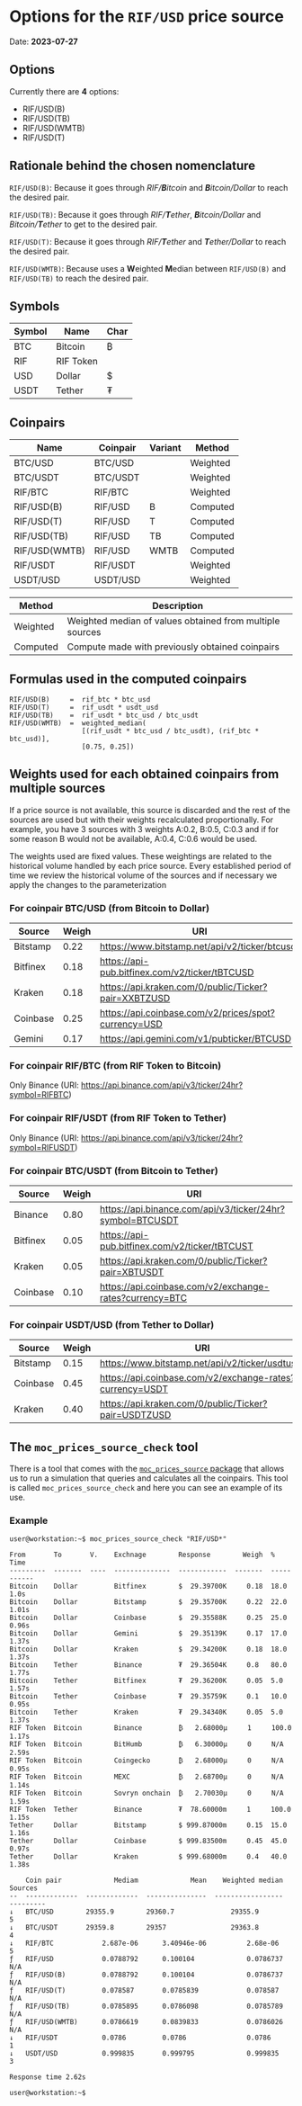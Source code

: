 # **Options for the `RIF/USD` price source**

Date: **2023-07-27**




## Options

Currently there are **4** options:

* RIF/USD(B)
* RIF/USD(TB)
* RIF/USD(WMTB)
* RIF/USD(T)

## Rationale behind the chosen nomenclature

`RIF/USD(B)`: Because it goes through *RIF/**B**itcoin* and ***B**itcoin/Dollar* to reach the desired pair.

`RIF/USD(TB)`: Because it goes through *RIF/**T**ether*, ***B**itcoin/Dollar* and *Bitcoin/**T**ether* to get to the desired pair.

`RIF/USD(T)`: Because it goes through *RIF/**T**ether* and ***T**ether/Dollar* to reach the desired pair.

`RIF/USD(WMTB)`: Because uses a **W**eighted **M**edian between `RIF/USD(B)` and `RIF/USD(TB)` to reach the desired pair.


## Symbols

| Symbol   | Name      | Char   |
|----------|-----------|--------|
| BTC      | Bitcoin   | ₿      |
| RIF      | RIF Token |        |
| USD      | Dollar    | $      |
| USDT     | Tether    | ₮      |


## Coinpairs

| Name          | Coinpair   | Variant   | Method   |
|---------------|------------|-----------|----------|
| BTC/USD       | BTC/USD    |           | Weighted |
| BTC/USDT      | BTC/USDT   |           | Weighted |
| RIF/BTC       | RIF/BTC    |           | Weighted |
| RIF/USD(B)    | RIF/USD    | B         | Computed |
| RIF/USD(T)    | RIF/USD    | T         | Computed |
| RIF/USD(TB)   | RIF/USD    | TB        | Computed |
| RIF/USD(WMTB) | RIF/USD    | WMTB      | Computed |
| RIF/USDT      | RIF/USDT   |           | Weighted |
| USDT/USD      | USDT/USD   |           | Weighted |

| Method   | Description                                              |
|----------|----------------------------------------------------------|
| Weighted | Weighted median of values ​​obtained from multiple sources |
| Computed | Compute made with previously obtained coinpairs          |


## Formulas used in the computed coinpairs

```
RIF/USD(B)     =  rif_btc * btc_usd
RIF/USD(T)     =  rif_usdt * usdt_usd
RIF/USD(TB)    =  rif_usdt * btc_usd / btc_usdt
RIF/USD(WMTB)  =  weighted_median(
                  [(rif_usdt * btc_usd / btc_usdt), (rif_btc * btc_usd)],
                  [0.75, 0.25])
```


## Weights used for each obtained coinpairs from multiple sources

If a price source is not available, this source is discarded
and the rest of the sources are used but with their weights recalculated
proportionally.
For example, you have 3 sources with 3 weights A:0.2, B:0.5, C:0.3
and if for some reason B would not be available, A:0.4, C:0.6 would
be used.

The weights used are fixed values.
These weightings are related to the historical volume handled by each
price source.
Every established period of time we review the historical volume of the
sources and if necessary we apply the changes to the parameterization


### For coinpair BTC/USD (from Bitcoin to Dollar)

| Source   |   Weigh | URI                                                  |
|----------|---------|------------------------------------------------------|
| Bitstamp |    0.22 | https://www.bitstamp.net/api/v2/ticker/btcusd/       |
| Bitfinex |    0.18 | https://api-pub.bitfinex.com/v2/ticker/tBTCUSD       |
| Kraken   |    0.18 | https://api.kraken.com/0/public/Ticker?pair=XXBTZUSD |
| Coinbase |    0.25 | https://api.coinbase.com/v2/prices/spot?currency=USD |
| Gemini   |    0.17 | https://api.gemini.com/v1/pubticker/BTCUSD           |


### For coinpair RIF/BTC (from RIF Token to Bitcoin)

Only Binance (URI: https://api.binance.com/api/v3/ticker/24hr?symbol=RIFBTC)


### For coinpair RIF/USDT (from RIF Token to Tether)

Only Binance (URI: https://api.binance.com/api/v3/ticker/24hr?symbol=RIFUSDT)


### For coinpair BTC/USDT (from Bitcoin to Tether)

| Source   |   Weigh | URI                                                       |
|----------|---------|-----------------------------------------------------------|
| Binance  |    0.80 | https://api.binance.com/api/v3/ticker/24hr?symbol=BTCUSDT |
| Bitfinex |    0.05 | https://api-pub.bitfinex.com/v2/ticker/tBTCUST            |
| Kraken   |    0.05 | https://api.kraken.com/0/public/Ticker?pair=XBTUSDT       |
| Coinbase |    0.10 | https://api.coinbase.com/v2/exchange-rates?currency=BTC   |


### For coinpair USDT/USD (from Tether to Dollar)

| Source   |   Weigh | URI                                                      |
|----------|---------|----------------------------------------------------------|
| Bitstamp |    0.15 | https://www.bitstamp.net/api/v2/ticker/usdtusd/          |
| Coinbase |    0.45 | https://api.coinbase.com/v2/exchange-rates?currency=USDT |
| Kraken   |    0.40 | https://api.kraken.com/0/public/Ticker?pair=USDTZUSD     |

## The `moc_prices_source_check` tool

There is a tool that comes with the [`moc_prices_source` package](https://github.com/money-on-chain/moc_prices_source) that allows us to run a simulation that queries and calculates all the coinpairs.
This tool is called `moc_prices_source_check` and here you can see an example of its use.

### Example

```
user@workstation:~$ moc_prices_source_check "RIF/USD*"

From       To       V.    Exchnage        Response        Weigh  %      Time
---------  -------  ----  --------------  ------------  -------  -----  ------
Bitcoin    Dollar         Bitfinex        $  29.39700K     0.18  18.0   1.0s
Bitcoin    Dollar         Bitstamp        $  29.35700K     0.22  22.0   1.01s
Bitcoin    Dollar         Coinbase        $  29.35588K     0.25  25.0   0.96s
Bitcoin    Dollar         Gemini          $  29.35139K     0.17  17.0   1.37s
Bitcoin    Dollar         Kraken          $  29.34200K     0.18  18.0   1.37s
Bitcoin    Tether         Binance         ₮  29.36504K     0.8   80.0   1.77s
Bitcoin    Tether         Bitfinex        ₮  29.36200K     0.05  5.0    1.57s
Bitcoin    Tether         Coinbase        ₮  29.35759K     0.1   10.0   0.95s
Bitcoin    Tether         Kraken          ₮  29.34340K     0.05  5.0    1.37s
RIF Token  Bitcoin        Binance         ₿   2.68000µ     1     100.0  1.17s
RIF Token  Bitcoin        BitHumb         ₿   6.30000µ     0     N/A    2.59s
RIF Token  Bitcoin        Coingecko       ₿   2.68000µ     0     N/A    0.95s
RIF Token  Bitcoin        MEXC            ₿   2.68700µ     0     N/A    1.14s
RIF Token  Bitcoin        Sovryn onchain  ₿   2.70030µ     0     N/A    1.59s
RIF Token  Tether         Binance         ₮  78.60000m     1     100.0  1.15s
Tether     Dollar         Bitstamp        $ 999.87000m     0.15  15.0   1.16s
Tether     Dollar         Coinbase        $ 999.83500m     0.45  45.0   0.97s
Tether     Dollar         Kraken          $ 999.68000m     0.4   40.0   1.38s

    Coin pair             Mediam             Mean    Weighted median  Sources
--  -------------  -------------  ---------------  -----------------  ---------
↓   BTC/USD        29355.9        29360.7              29355.9        5
↓   BTC/USDT       29359.8        29357                29363.8        4
↓   RIF/BTC            2.687e-06      3.40946e-06          2.68e-06   5
ƒ   RIF/USD            0.0788792      0.100104             0.0786737  N/A
ƒ   RIF/USD(B)         0.0788792      0.100104             0.0786737  N/A
ƒ   RIF/USD(T)         0.078587       0.0785839            0.078587   N/A
ƒ   RIF/USD(TB)        0.0785895      0.0786098            0.0785789  N/A
ƒ   RIF/USD(WMTB)      0.0786619      0.0839833            0.0786026  N/A
↓   RIF/USDT           0.0786         0.0786               0.0786     1
↓   USDT/USD           0.999835       0.999795             0.999835   3

Response time 2.62s

user@workstation:~$
```

